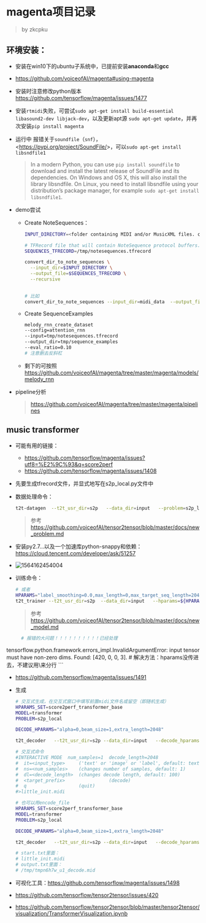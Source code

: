 # magenta项目记录

> by zkcpku

## 环境安装：

- 安装在win10下的ubuntu子系统中，已提前安装**anaconda**和**gcc**

- <https://github.com/voiceofAI/magenta#using-magenta>

- 安装时注意修改python版本<https://github.com/tensorflow/magenta/issues/1477>

- 安装`rtmidi`失败，可尝试`sudo apt-get install build-essential libasound2-dev libjack-dev`，以及更新apt源 `sudo apt-get update`，并再次安装`pip install magenta`

- 运行中 报错关于`soundfile`（`snf`），<<https://pypi.org/project/SoundFile/>>，可以`sudo apt-get install libsndfile1`

  > In a modern Python, you can use `pip install soundfile` to download and install the latest release of SoundFile and its dependencies. On Windows and OS X, this will also install the library libsndfile. On Linux, you need to install libsndfile using your distribution’s package manager, for example `sudo apt-get install libsndfile1`.

- demo尝试

  - Create NoteSequences：

    ```bash
    INPUT_DIRECTORY=<folder containing MIDI and/or MusicXML files. can have child folders.>
    
    # TFRecord file that will contain NoteSequence protocol buffers.
    SEQUENCES_TFRECORD=/tmp/notesequences.tfrecord
    
    convert_dir_to_note_sequences \
      --input_dir=$INPUT_DIRECTORY \
      --output_file=$SEQUENCES_TFRECORD \
      --recursive
      
    
    # 比如
    convert_dir_to_note_sequences --input_dir=midi_data  --output_file=input/notesequences.tfrecord  --recursive
    ```

  - Create SequenceExamples

    ```bash
    melody_rnn_create_dataset 
    --config=attention_rnn
    --input=tmp/notesequences.tfrecord
    --output_dir=tmp/sequence_examples
    --eval_ratio=0.10
    # 注意删去反斜杠
    ```

  - 剩下的可按照<https://github.com/voiceofAI/magenta/tree/master/magenta/models/melody_rnn>

- pipeline分析

  > <https://github.com/voiceofAI/magenta/tree/master/magenta/pipelines>


## music transformer

- 可能有用的链接：

  - <https://github.com/tensorflow/magenta/issues?utf8=%E2%9C%93&q=score2perf>
  - <https://github.com/tensorflow/magenta/issues/1408>

- 先要生成tfrecord文件，并显式地写在s2p_local.py文件中

- 数据处理命令：

  ```bash
  t2t-datagen  --t2t_usr_dir=s2p   --data_dir=input   --problem=s2p_local   --tmp_dir=input/tmp   --alsologtostderr
  ```

  > 参考<https://github.com/voiceofAI/tensor2tensor/blob/master/docs/new_problem.md>

- 安装py2.7...以及一个加速库python-snappy和依赖：<https://cloud.tencent.com/developer/ask/51257>

- ![1564162454004](E:\pic\1564162454004.png)

- 训练命令：

  ```bash
  # 或者
  HPARAMS="label_smoothing=0.0,max_length=0,max_target_seq_length=2048"
  t2t_trainer --t2t_usr_dir=s2p  --data_dir=input   --hparams=${HPARAMS}  --hparams_set=score2perf_transformer_base   --model=transformer  --output_dir=input/training/dir  --problem=s2p_local   --train_steps=100
  ```

  > 参考<https://github.com/voiceofAI/tensor2tensor/blob/master/docs/new_model.md>

  ```bash
	# 报错的大问题！！！！！！！！！！已经处理
tensorflow.python.framework.errors_impl.InvalidArgumentError: input tensor must have non-zero dims. Found: [420, 0, 0, 3].
	# 解决方法：hparams没传进去，不建议用\来分行
	```

- <https://github.com/tensorflow/magenta/issues/1491>

- 生成

  ```bash
  # 交互式生成，在交互式窗口中填写前置midi文件名或留空（即随机生成）
  HPARAMS_SET=score2perf_transformer_base
  MODEL=transformer
  PROBLEM=s2p_local
  
  DECODE_HPARAMS="alpha=0,beam_size=1,extra_length=2048"
  
  t2t_decoder   --t2t_usr_dir=s2p --data_dir=input   --decode_hparams="${DECODE_HPARAMS}"   --decode_interactive   --hparams="sampling_method=random"   --hparams_set=${HPARAMS_SET}   --model=${MODEL}   --problem=${PROBLEM}   --output_dir=input/training/dir
  
  # 交互式命令
  #INTERACTIVE MODE  num_samples=1  decode_length=2048
  #  it=<input_type>     ('text' or 'image' or 'label', default: text)
  #  ns=<num_samples>    (changes number of samples, default: 1)
  #  dl=<decode_length>  (changes decode length, default: 100)
  #  <target_prefix>                (decode)
  #  q                   (quit)
  #>little_init.midi
  ```

  ```bash
  # 也可以用encode_file
  HPARAMS_SET=score2perf_transformer_base
  MODEL=transformer
  PROBLEM=s2p_local
  
  DECODE_HPARAMS="alpha=0,beam_size=1,extra_length=2048"
  
  t2t_decoder   --t2t_usr_dir=s2p --data_dir=input   --decode_hparams="${DECODE_HPARAMS}"         --hparams_set=${HPARAMS_SET}   --model=${MODEL}   --problem=${PROBLEM}   --output_dir=input/training/dir    --decode_from_file=start.txt --decode_to_file=output.txt
  
  # start.txt里面：
  # little_init.midi
  # output.txt里面：
  # /tmp/tmpn6h7w_u1_decode.mid
  ```

  





- 可视化工具：https://github.com/tensorflow/magenta/issues/1498
- <https://github.com/tensorflow/tensor2tensor/issues/420>
- <https://github.com/tensorflow/tensor2tensor/blob/master/tensor2tensor/visualization/TransformerVisualization.ipynb>